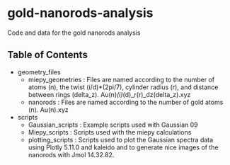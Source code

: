 # gold-nanorods-analysis
Code and data for the gold nanorods analysis

## Table of Contents
- geometry_files
  - miepy_geometries : Files are named according to the number of atoms (n), the twist (i/d)*(2pi/7), cylinder radius (r), and distance between rings (delta_z). Au(n)_(i)_(d)_r(r)_dz(delta_z).xyz
  - nanorods : Files are named according to the number of gold atoms (n). Au(n).xyz
- scripts
  - Gaussian_scripts : Example scripts used with Gaussian 09
  - Miepy_scripts    : Scripts used with the miepy calculations
  - plotting_scripts : Scripts used to plot the Gaussian spectra data using Plotly 5.11.0 and kaleido and to generate nice images of the nanorods with Jmol 14.32.82.
